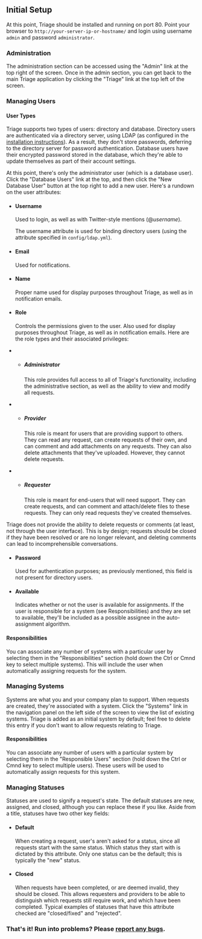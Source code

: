 ## Initial Setup

At this point, Triage should be installed and running on port 80. Point your browser to `http://your-server-ip-or-hostname/` and login using username `admin` and password `administrator`.

### Administration

The administration section can be accessed using the "Admin" link at the top right of the screen. Once in the admin section, you can get back to the main Triage application by clicking the "Triage" link at the top left of the screen.

### Managing Users

#### User Types

Triage supports two types of users: directory and database. Directory users are authenticated via a directory server, using LDAP (as configured in the [installation instructions](/docs/)). As a result, they don't store passwords, deferring to the directory server for password authentication. Database users have their encrypted password stored in the database, which they're able to update themselves as part of their account settings.

At this point, there's only the administrator user (which is a database user). Click the "Database Users" link at the top, and then click the "New Database User" button at the top right to add a new user. Here's a rundown on the user attributes:

* #### Username

    Used to login, as well as with Twitter-style mentions (@*username*).

    <p class="alert alert-info">
      The username attribute is used for binding directory users (using the attribute specified in <code>config/ldap.yml</code>).
    </p>

* #### Email

    Used for notifications.

* #### Name

    Proper name used for display purposes throughout Triage, as well as in notification emails.

* #### Role

    Controls the permissions given to the user. Also used for display purposes throughout Triage, as well as in notification emails. Here are the role types and their associated privileges:

* * ##### Administrator

    This role provides full access to all of Triage's functionality, including the administrative section, as well as the ability to view and modify all requests.

* * ##### Provider

    This role is meant for users that are providing support to others. They can read any request, can create requests of their own, and can comment and add attachments on any requests. They can also delete attachments that they've uploaded. However, they cannot delete requests.

* * ##### Requester

    This role is meant for end-users that will need support. They can create requests, and can comment and attach/delete files to these requests. They can only read requests they've created themselves.

<p class="alert alert-info">
  Triage does not provide the ability to delete requests or comments (at least, not through the user interface). This is by design; requests should be closed if they have been resolved or are no longer relevant, and deleting comments can lead to incomprehensible conversations.
</p>

* #### Password

  Used for authentication purposes; as previously mentioned, this field is not present for directory users.

* #### Available

  Indicates whether or not the user is available for assignments. If the user is responsible for a system (see Responsibilities) and they are set to available, they'll be included as a possible assignee in the auto-assignment algorithm.

#### Responsibilities

You can associate any number of systems with a particular user by selecting them in the "Responsibilities" section (hold down the Ctrl or Cmnd key to select multiple systems). This will include the user when automatically assigning requests for the system.

### Managing Systems

Systems are what you and your company plan to support. When requests are created, they're associated with a system. Click the "Systems" link in the navigation panel on the left side of the screen to view the list of existing systems. Triage is added as an initial system by default; feel free to delete this entry if you don't want to allow requests relating to Triage.

#### Responsibilities

You can associate any number of users with a particular system by selecting them in the "Responsible Users" section (hold down the Ctrl or Cmnd key to select multiple users). These users will be used to automatically assign requests for this system.

### Managing Statuses

Statuses are used to signify a request's state. The default statuses are new, assigned, and closed, although you can replace these if you like. Aside from a title, statuses have two other key fields:

* #### Default

  When creating a request, user's aren't asked for a status, since all requests start with the same status. Which status they start with is dictated by this attribute. Only one status can be the default; this is typically the "new" status.

* #### Closed

  When requests have been completed, or are deemed invalid, they should be closed. This allows requesters and providers to be able to distinguish which requests still require work, and which have been completed. Typical examples of statuses that have this attribute checked are "closed/fixed" and "rejected".

<div class="conclusion center">
  <h3>
    That's it! Run into problems? Please <a href="https://github.com/jmacdonald/triage/issues?state=open">report any bugs</a>.
  </h3>
</div>
